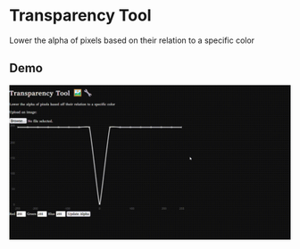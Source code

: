 # Transparency Tool
Lower the alpha of pixels based on their relation to a specific color


## Demo
![Demo GIF](./demo.gif)
